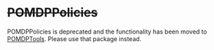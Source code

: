 # ~~POMDPPolicies~~

POMDPPolicies is deprecated and the functionality has been moved to [POMDPTools](https://github.com/JuliaPOMDP/POMDPs.jl/tree/master/lib/POMDPTools). Please use that package instead.

